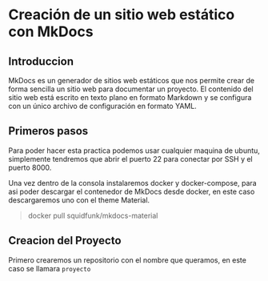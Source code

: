 # Creación de un sitio web estático con MkDocs

## Introduccion
MkDocs es un generador de sitios web estáticos que nos permite crear de forma sencilla un sitio web para documentar un proyecto. El contenido del sitio web está escrito en texto plano en formato Markdown y se configura con un único archivo de configuración en formato YAML.

## Primeros pasos
Para poder hacer esta practica podemos usar cualquier maquina de ubuntu, simplemente tendremos que abrir el puerto 22 para conectar por SSH y el puerto 8000.

Una vez dentro de la consola instalaremos docker y docker-compose, para asi poder descargar el contenedor de MkDocs desde docker, en este caso descargaremos uno con el theme Material.

> docker pull squidfunk/mkdocs-material

## Creacion del Proyecto
Primero crearemos un repositorio con el nombre que queramos, en este caso se llamara `proyecto`
